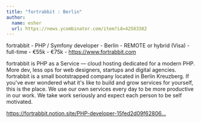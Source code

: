```yaml
---
title: "fortrabbit : Berlin"
author:
  name: esher
  url: https://news.ycombinator.com/item?id=42583382
---
```

fortrabbit - PHP &#x2F; Symfony developer - Berlin - REMOTE or hybrid (Visa) - full-time - €55k - €75k - <a href="https:&#x2F;&#x2F;www.fortrabbit.com" rel="nofollow">https:&#x2F;&#x2F;www.fortrabbit.com</a>

fortrabbit is PHP as a Service — cloud hosting dedicated for a modern PHP. More dev, less ops for web designers, startups and digital agencies. fortrabbit is a small bootstrapped company located in Berlin Kreuzberg. If you&#x27;ve ever wondered what it&#x27;s like to build and grow services for yourself, this is the place. We use our own services every day to be more productive in our work. We take work seriously and expect each person to be self motivated.

<a href="https:&#x2F;&#x2F;fortrabbit.notion.site&#x2F;PHP-developer-15fed2d09f62806a8e1fd76c29f346f4" rel="nofollow">https:&#x2F;&#x2F;fortrabbit.notion.site&#x2F;PHP-developer-15fed2d09f62806...</a>
<JobApplication />

